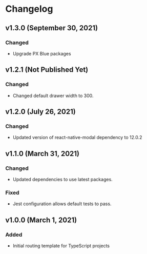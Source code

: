 # Changelog

## v1.3.0 (September 30, 2021)

### Changed
- Upgrade PX Blue packages

## v1.2.1 (Not Published Yet)

### Changed
- Changed default drawer width to 300.

## v1.2.0 (July 26, 2021)

### Changed
- Updated version of react-native-modal dependency to 12.0.2

## v1.1.0 (March 31, 2021)

### Changed
-   Updated dependencies to use latest packages.

### Fixed
-   Jest configuration allows default tests to pass.

## v1.0.0 (March 1, 2021)

### Added

-   Initial routing template for TypeScript projects
